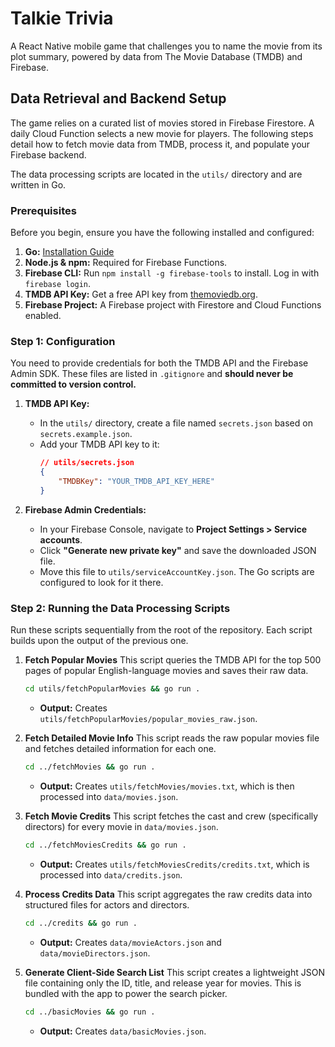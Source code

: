 # Talkie Trivia

A React Native mobile game that challenges you to name the movie from its plot summary, powered by data from The Movie Database (TMDB) and Firebase.

## Data Retrieval and Backend Setup

The game relies on a curated list of movies stored in Firebase Firestore. A daily Cloud Function selects a new movie for players. The following steps detail how to fetch movie data from TMDB, process it, and populate your Firebase backend.

The data processing scripts are located in the `utils/` directory and are written in Go.

### Prerequisites

Before you begin, ensure you have the following installed and configured:

1. **Go:** [Installation Guide](https://golang.org/doc/install)
2. **Node.js & npm:** Required for Firebase Functions.
3. **Firebase CLI:** Run `npm install -g firebase-tools` to install. Log in with `firebase login`.
4. **TMDB API Key:** Get a free API key from [themoviedb.org](https://www.themoviedb.org/documentation/api).
5. **Firebase Project:** A Firebase project with Firestore and Cloud Functions enabled.

### Step 1: Configuration

You need to provide credentials for both the TMDB API and the Firebase Admin SDK. These files are listed in `.gitignore` and **should never be committed to version control.**

1. **TMDB API Key:**
    *  In the `utils/` directory, create a file named `secrets.json` based on `secrets.example.json`.
    *  Add your TMDB API key to it:
        ```json
        // utils/secrets.json
        {
            "TMDBKey": "YOUR_TMDB_API_KEY_HERE"
        }
        ```

2. **Firebase Admin Credentials:**
    * In your Firebase Console, navigate to **Project Settings > Service accounts**.
    * Click **"Generate new private key"** and save the downloaded JSON file.
    * Move this file to `utils/serviceAccountKey.json`. The Go scripts are configured to look for it there.

### Step 2: Running the Data Processing Scripts

Run these scripts sequentially from the root of the repository. Each script builds upon the output of the previous one.

1. **Fetch Popular Movies**
    This script queries the TMDB API for the top 500 pages of popular English-language movies and saves their raw data.

    ```bash
    cd utils/fetchPopularMovies && go run .
    ```
    *  **Output:** Creates `utils/fetchPopularMovies/popular_movies_raw.json`.

2. **Fetch Detailed Movie Info**
    This script reads the raw popular movies file and fetches detailed information for each one.

    ```bash
    cd ../fetchMovies && go run .
    ```
    *   **Output:** Creates `utils/fetchMovies/movies.txt`, which is then processed into `data/movies.json`.

3. **Fetch Movie Credits**
    This script fetches the cast and crew (specifically directors) for every movie in `data/movies.json`.

    ```bash
    cd ../fetchMoviesCredits && go run .
    ```
    *   **Output:** Creates `utils/fetchMoviesCredits/credits.txt`, which is processed into `data/credits.json`.

4. **Process Credits Data**
    This script aggregates the raw credits data into structured files for actors and directors.

    ```bash
    cd ../credits && go run .
    ```
    *   **Output:** Creates `data/movieActors.json` and `data/movieDirectors.json`.

5. **Generate Client-Side Search List**
    This script creates a lightweight JSON file containing only the ID, title, and release year for movies. This is bundled with the app to power the search picker.

    ```bash
    cd ../basicMovies && go run .
    ```
    *   **Output:** Creates `data/basicMovies.json`.
